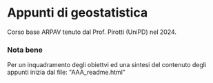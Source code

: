# Appunti di geostatistica

Corso base ARPAV tenuto dal Prof. Pirotti (UniPD) nel 2024.

### Nota bene

Per un inquadramento degli obiettvi ed una sintesi del contenuto degli appunti inizia dal file: "AAA_readme.html"